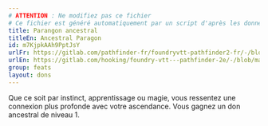 ```yaml
---
# ATTENTION : Ne modifiez pas ce fichier
# Ce fichier est généré automatiquement par un script d'après les données du module Foundry VTT officiel et de sa traduction
title: Parangon ancestral
titleEn: Ancestral Paragon
id: m7KjpkAAh9PptJsY
urlFr: https://gitlab.com/pathfinder-fr/foundryvtt-pathfinder2-fr/-/blob/master/data/feats/m7KjpkAAh9PptJsY.htm
urlEn: https://gitlab.com/hooking/foundry-vtt---pathfinder-2e/-/blob/master/packs/data/feats.db/ancestral-paragon.json
group: feats
layout: dons
---
```

Que ce soit par instinct, apprentissage ou magie, vous ressentez une connexion plus profonde avec votre ascendance. Vous gagnez un don ancestral de niveau 1.


